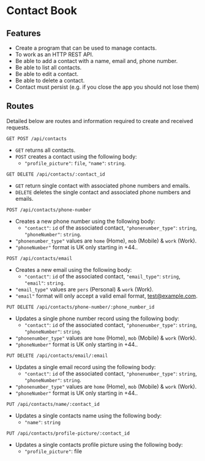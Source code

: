 # Contact Book

## Features

- Create a program that can be used to manage contacts.
- To work as an HTTP REST API.
- Be able to add a contact with a name, email and, phone number.
- Be able to list all contacts.
- Be able to edit a contact.
- Be able to delete a contact.
- Contact must persist (e.g. if you close the app you should not lose them)

## Routes

Detailed below are routes and information required to create and received requests.

`GET POST /api/contacts`
- `GET` returns all contacts.
- `POST` creates a contact using the following body:
    - `"profile_picture"`: `file`, `"name"`: `string`.

`GET DELETE /api/contacts/:contact_id`
- `GET` return single contact with associated phone numbers and emails.
- `DELETE` deletes the single contact and associated phone numbers and emails.

`POST /api/contacts/phone-number`
- Creates a new phone number using the following body:
    - `"contact"`: `id` of the associated contact, `"phonenumber_type"`: `string`, `"phoneNumber"`: `string`.
- `"phonenumber_type"` values are `home` (Home), `mob` (Mobile) & `work` (Work).
- `"phoneNumber"` format is UK only starting in +44..

`POST /api/contacts/email`
- Creates a new email using the following body:
    - `"contact"`: `id` of the associated contact, `"email_type"`: `string`, `"email"`: `string`.
- `"email_type"` values are `pers` (Personal) & `work` (Work).
- `"email"` format will only accept a valid email format, test@example.com.

`PUT DELETE /api/contacts/phone-number/:phone_number_id`
- Updates a single phone number record using the following body:
    - `"contact"`: `id` of the associated contact, `"phonenumber_type"`: `string`, `"phoneNumber"`: `string`.
- `"phonenumber_type"` values are `home` (Home), `mob` (Mobile) & `work` (Work).
- `"phoneNumber"` format is UK only starting in +44..

`PUT DELETE /api/contacts/email/:email`
- Updates a single email record using the following body:
    - `"contact"`: `id` of the associated contact, `"phonenumber_type"`: `string`, `"phoneNumber"`: `string`.
- `"phonenumber_type"` values are `home` (Home), `mob` (Mobile) & `work` (Work).
- `"phoneNumber"` format is UK only starting in +44..


`PUT /api/contacts/name/:contact_id`
- Updates a single contacts name using the following body:
    - `"name"`: `string`

`PUT /api/contacts/profile-picture/:contact_id`
- Updates a single contacts profile picture using the following body:
    - `"profile_picture"`: file
